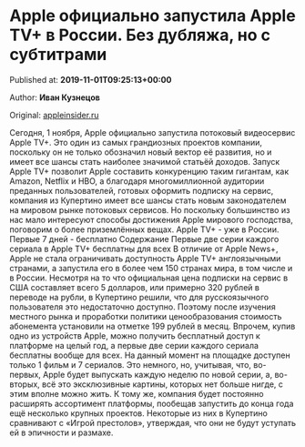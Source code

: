 
# Apple официально запустила Apple TV+ в России. Без дубляжа, но с субтитрами

Published at: **2019-11-01T09:25:13+00:00**

Author: **Иван Кузнецов**

Original: [appleinsider.ru](https://appleinsider.ru/apple-tv/apple-oficialno-zapustila-apple-tv-v-rossii-no-bez-dublyazha.html)

Сегодня, 1 ноября, Apple официально запустила потоковый видеосервис Apple TV+. Это один из самых грандиозных проектов компании, поскольку он не только обозначил новый вектор её развития, но и имеет все шансы стать наиболее значимой статьёй доходов. Запуск Apple TV+ позволит Apple составить конкуренцию таким гигантам, как Amazon, Netflix и HBO, а благодаря многомиллионной аудитории преданных пользователей, готовых оформить подписку на сервис, компания из Купертино имеет все шансы стать новым законодателем на мировом рынке потоковых сервисов. Но поскольку большинство из нас мало интересуют способы достижения Apple мирового господства, поговорим о более приземлённых вещах.
Apple TV+ - уже в России. Первые 7 дней - бесплатно
Содержание
Первые две серии каждого сериала в Apple TV+ бесплатны для всех
В отличие от Apple News+, Apple не стала ограничивать доступность Apple TV+ англоязычными странами, а запустила его в более чем 150 странах мира, в том числе и в России. Несмотря на то что официальная цена подписки на сервис в США составляет всего 5 долларов, или примерно 320 рублей в переводе на рубли, в Купертино решили, что для русскоязычного пользователя это недостаточно доступно. Поэтому после изучения местного рынка и проработки политики ценообразования стоимость абонемента установили на отметке 199 рублей в месяц. Впрочем, купив одно из устройств Apple, можно получить бесплатный доступ к платформе на целый год, а первые две серии каждого сериала бесплатны вообще для всех.
На данный момент на площадке доступен только 1 фильм и 7 сериалов. Это немного, но, учитывая, что, во-первых, Apple будет выпускать каждую неделю по новой серии, а, во-вторых, всё это эксклюзивные картины, которых нет больше нигде, с этим вполне можно жить. К тому же, компания будет постоянно расширять ассортимент платформы, пообещав запустить до конца года ещё несколько крупных проектов. Некоторые из них в Купертино сравнивают с «Игрой престолов», утверждая, что они не будут уступать ей в эпичности и размахе.
